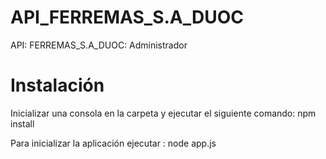 # API_FERREMAS_S.A_DUOC
API: FERREMAS_S.A_DUOC: Administrador
# Instalación
Inicializar una consola en la carpeta y ejecutar el siguiente comando: npm install

Para inicializar la aplicación ejecutar : node app.js
